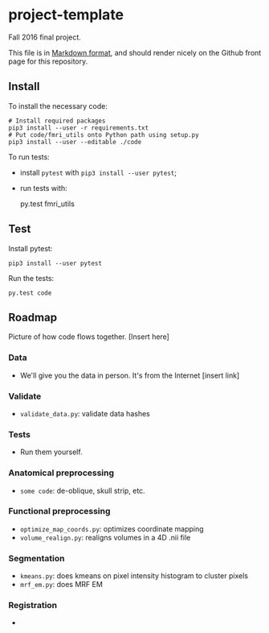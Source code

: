 # project-template

Fall 2016 final project.

This file is in [Markdown
format](http://daringfireball.net/projects/markdown), and should render nicely
on the Github front page for this repository.

## Install

To install the necessary code:

    # Install required packages
    pip3 install --user -r requirements.txt
    # Put code/fmri_utils onto Python path using setup.py
    pip3 install --user --editable ./code

To run tests:

* install `pytest` with ``pip3 install --user pytest``;
* run tests with:

    py.test fmri_utils

## Test

Install pytest:

    pip3 install --user pytest

Run the tests:

    py.test code

## Roadmap 
Picture of how code flows together. [Insert here]
### Data
* We'll give you the data in person. It's from the Internet [insert link]
### Validate
* `validate_data.py`: validate data hashes 
### Tests
* Run them yourself.
### Anatomical preprocessing
* `some code`: de-oblique, skull strip, etc. 
### Functional preprocessing
* `optimize_map_coords.py`: optimizes coordinate mapping
* `volume_realign.py`: realigns volumes in a 4D .nii file
### Segmentation
* `kmeans.py`: does kmeans on pixel intensity histogram to cluster pixels
* `mrf_em.py`: does MRF EM 
### Registration
* 


